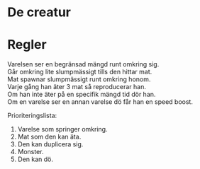 # De creatur

# Regler

Varelsen ser en begränsad mängd runt omkring sig.  
Går omkring lite slumpmässigt tills den hittar mat.  
Mat spawnar slumpmässigt runt omkring honom.  
Varje gång han äter 3 mat så reproducerar han.  
Om han inte äter på en specifik mängd tid dör han.  
Om en varelse ser en annan varelse dö får han en speed boost.  

Prioriteringslista:  
1. Varelse som springer omkring.  
2. Mat som den kan äta. 
3. Den kan duplicera sig.  
4. Monster.  
5. Den kan dö.
